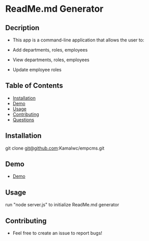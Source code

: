 # ReadMe.md Generator

## Decription 
* This app is a command-line application that allows the user to:

* Add departments, roles, employees

* View departments, roles, employees

* Update employee roles

## Table of Contents 
* [Installation](#installation)
* [Demo](#Demo)
* [Usage](#usage)
* [Contributing](#contributing)
* [Questions](#questions)
        
    
## Installation
git clone git@github.com:Kamalwc/empcms.git

## Demo 
* [Demo](#https://youtu.be/O5VIpMJN2u4)

## Usage
run "node server.js" to initialize ReadMe.md generator

## Contributing
* Feel free to create an issue to report bugs!

    
